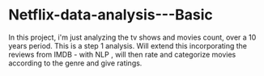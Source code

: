 # Netflix-data-analysis---Basic
In this project, i'm just analyzing the tv shows and movies count, over a 10 years period. This is a step 1 analysis. Will extend this incorporating the reviews from IMDB - with NLP , will then rate and categorize movies according to the genre and give ratings.
